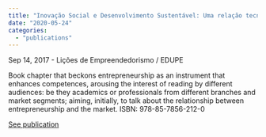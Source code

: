 ```yaml
---
title: "Inovação Social e Desenvolvimento Sustentável: Uma relação tecnológica"
date: "2020-05-24"
categories: 
  - "publications"
---
```


Sep 14, 2017 - Lições de Empreendedorismo / EDUPE

Book chapter that beckons entrepreneurship as an instrument that enhances competences, arousing the interest of reading by different audiences: be they academics or professionals from different branches and market segments; aiming, initially, to talk about the relationship between entrepreneurship and the market. ISBN: 978-85-7856-212-0

[See publication](http://www.edupe.com.br/produto.php?codigo=79)
